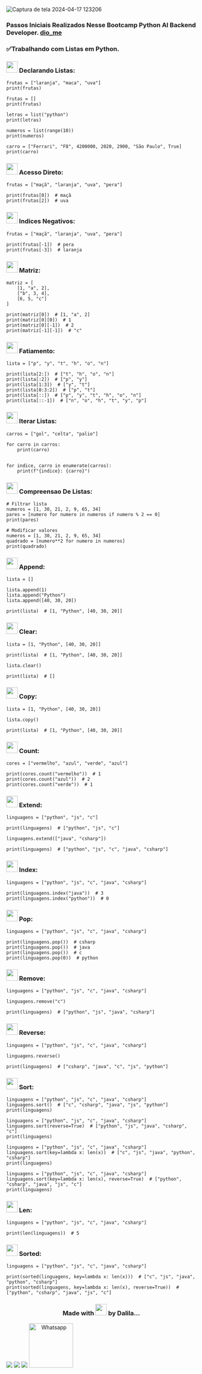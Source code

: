 ![Captura de tela 2024-04-17 123206](https://github.com/DalilaDeveloperMobile/Conhecendo-Linguagem-Python/assets/29806802/83eba503-c094-4431-b85f-e7b4cc9d92de)
### Passos Iniciais Realizados Nesse Bootcamp Python AI Backend Developer. [dio_me](https://www.dio.me/)
### ✅Trabalhando com Listas em Python.

### <img src="https://gifs.eco.br/wp-content/uploads/2021/06/gifs-de-coracao-7.gif" width="30px"> Declarando Listas:

```
frutas = ["laranja", "maca", "uva"]
print(frutas)

frutas = []
print(frutas)

letras = list("python")
print(letras)

numeros = list(range(10))
print(numeros)

carro = ["Ferrari", "F8", 4200000, 2020, 2900, "São Paulo", True]
print(carro)
```
### <img src="https://gifs.eco.br/wp-content/uploads/2021/06/gifs-de-coracao-7.gif" width="30px"> Acesso Direto:

```
frutas = ["maçã", "laranja", "uva", "pera"]

print(frutas[0])  # maçã
print(frutas[2])  # uva
```
### <img src="https://gifs.eco.br/wp-content/uploads/2021/06/gifs-de-coracao-7.gif" width="30px"> Indices Negativos:
```
frutas = ["maçã", "laranja", "uva", "pera"]

print(frutas[-1])  # pera
print(frutas[-3])  # laranja
```
### <img src="https://gifs.eco.br/wp-content/uploads/2021/06/gifs-de-coracao-7.gif" width="30px"> Matriz:
```
matriz = [
    [1, "a", 2],
    ["b", 3, 4],
    [6, 5, "c"]
]

print(matriz[0])  # [1, "a", 2]
print(matriz[0][0])  # 1
print(matriz[0][-1])  # 2
print(matriz[-1][-1])  # "c"
```
### <img src="https://gifs.eco.br/wp-content/uploads/2021/06/gifs-de-coracao-7.gif" width="30px"> Fatiamento:
```
lista = ["p", "y", "t", "h", "o", "n"]

print(lista[2:])  # ["t", "h", "o", "n"]
print(lista[:2])  # ["p", "y"]
print(lista[1:3])  # ["y", "t"]
print(lista[0:3:2])  # ["p", "t"]
print(lista[::])  # ["p", "y", "t", "h", "o", "n"]
print(lista[::-1])  # ["n", "o", "h", "t", "y", "p"]
```
### <img src="https://gifs.eco.br/wp-content/uploads/2021/06/gifs-de-coracao-7.gif" width="30px"> Iterar Listas:
```
carros = ["gol", "celta", "palio"]

for carro in carros:
    print(carro)


for indice, carro in enumerate(carros):
    print(f"{indice}: {carro}")
```
### <img src="https://gifs.eco.br/wp-content/uploads/2021/06/gifs-de-coracao-7.gif" width="30px"> Compreensao De Listas:
```
# Filtrar lista
numeros = [1, 30, 21, 2, 9, 65, 34]
pares = [numero for numero in numeros if numero % 2 == 0]
print(pares)

# Modificar valores
numeros = [1, 30, 21, 2, 9, 65, 34]
quadrado = [numero**2 for numero in numeros]
print(quadrado)
```
### <img src="https://gifs.eco.br/wp-content/uploads/2021/06/gifs-de-coracao-7.gif" width="30px"> Append:
```
lista = []

lista.append(1)
lista.append("Python")
lista.append([40, 30, 20])

print(lista)  # [1, "Python", [40, 30, 20]]
```
### <img src="https://gifs.eco.br/wp-content/uploads/2021/06/gifs-de-coracao-7.gif" width="30px"> Clear:
```
lista = [1, "Python", [40, 30, 20]]

print(lista)  # [1, "Python", [40, 30, 20]]

lista.clear()

print(lista)  # []
```
### <img src="https://gifs.eco.br/wp-content/uploads/2021/06/gifs-de-coracao-7.gif" width="30px"> Copy:
```
lista = [1, "Python", [40, 30, 20]]

lista.copy()

print(lista)  # [1, "Python", [40, 30, 20]]
```
### <img src="https://gifs.eco.br/wp-content/uploads/2021/06/gifs-de-coracao-7.gif" width="30px"> Count:
```
cores = ["vermelho", "azul", "verde", "azul"]

print(cores.count("vermelho"))  # 1
print(cores.count("azul"))  # 2
print(cores.count("verde"))  # 1
```
### <img src="https://gifs.eco.br/wp-content/uploads/2021/06/gifs-de-coracao-7.gif" width="30px"> Extend:
```
linguagens = ["python", "js", "c"]

print(linguagens)  # ["python", "js", "c"]

linguagens.extend(["java", "csharp"])

print(linguagens)  # ["python", "js", "c", "java", "csharp"]
```
### <img src="https://gifs.eco.br/wp-content/uploads/2021/06/gifs-de-coracao-7.gif" width="30px"> Index:
```
linguagens = ["python", "js", "c", "java", "csharp"]

print(linguagens.index("java"))  # 3
print(linguagens.index("python"))  # 0
```
### <img src="https://gifs.eco.br/wp-content/uploads/2021/06/gifs-de-coracao-7.gif" width="30px"> Pop:
```
linguagens = ["python", "js", "c", "java", "csharp"]

print(linguagens.pop())  # csharp
print(linguagens.pop())  # java
print(linguagens.pop())  # c
print(linguagens.pop(0))  # python
```
### <img src="https://gifs.eco.br/wp-content/uploads/2021/06/gifs-de-coracao-7.gif" width="30px"> Remove:
```
linguagens = ["python", "js", "c", "java", "csharp"]

linguagens.remove("c")

print(linguagens)  # ["python", "js", "java", "csharp"]
```
### <img src="https://gifs.eco.br/wp-content/uploads/2021/06/gifs-de-coracao-7.gif" width="30px"> Reverse:
```
linguagens = ["python", "js", "c", "java", "csharp"]

linguagens.reverse()

print(linguagens)  # ["csharp", "java", "c", "js", "python"]
```
### <img src="https://gifs.eco.br/wp-content/uploads/2021/06/gifs-de-coracao-7.gif" width="30px"> Sort:
```
linguagens = ["python", "js", "c", "java", "csharp"]
linguagens.sort()  # ["c", "csharp", "java", "js", "python"]
print(linguagens)

linguagens = ["python", "js", "c", "java", "csharp"]
linguagens.sort(reverse=True)  # ["python", "js", "java", "csharp", "c"]
print(linguagens)

linguagens = ["python", "js", "c", "java", "csharp"]
linguagens.sort(key=lambda x: len(x))  # ["c", "js", "java", "python", "csharp"]
print(linguagens)

linguagens = ["python", "js", "c", "java", "csharp"]
linguagens.sort(key=lambda x: len(x), reverse=True)  # ["python", "csharp", "java", "js", "c"]
print(linguagens)
```
### <img src="https://gifs.eco.br/wp-content/uploads/2021/06/gifs-de-coracao-7.gif" width="30px"> Len:
```
linguagens = ["python", "js", "c", "java", "csharp"]

print(len(linguagens))  # 5
```
### <img src="https://gifs.eco.br/wp-content/uploads/2021/06/gifs-de-coracao-7.gif" width="30px"> Sorted:
```
linguagens = ["python", "js", "c", "java", "csharp"]

print(sorted(linguagens, key=lambda x: len(x)))  # ["c", "js", "java", "python", "csharp"]
print(sorted(linguagens, key=lambda x: len(x), reverse=True))  # ["python", "csharp", "java", "js", "c"]
```
<h3 align="center"> Made with <img src="https://gifs.eco.br/wp-content/uploads/2021/06/gifs-de-coracao-7.gif" width="30px"> by Dalila...</h3>
<div align="center"  style="display: inline-block">
  <a href="https://www.linkedin.com/in/dalila-cust%C3%B3dio-046076181/" target="_blank"><img src="https://img.shields.io/badge/-LinkedIn-%230077B5?style=for-the-badge&logo=linkedin&logoColor=white" target="_blank"></a> 
  <a href = "mailto:dalila.dalila70@gmail.com"><img src="https://img.shields.io/badge/Gmail-D14836?style=for-the-badge&logo=gmail&logoColor=white" target="_blank"></a>
  <a href="https://instagram.com/dalila.dalila70" target="_blank"><img src="https://img.shields.io/badge/-Instagram-%23E4405F?style=for-the-badge&logo=instagram&logoColor=white" target="_blank"></a>
  <a target="_blank" href="https://api.whatsapp.com/send?phone=5588997138541"><img  alt="Whatsapp" width="117px" src="https://img.shields.io/badge/WhatsApp-25D366?style=for-the-badge&logo=whatsapp&logoColor=white"/></a> 
</div>










